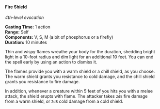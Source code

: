 #### Fire Shield
<!-- TODO Check and tag this spell -->
<!-- markdownlint-disable-next-line no-emphasis-as-heading -->
_4th-level evocation_

**Casting Time:** 1 action \
**Range:** Self \
**Components:** V, S, M (a bit of phosphorus or a firefly) \
**Duration:** 10 minutes

Thin and wispy flames wreathe your body for the duration, shedding bright light in a 10-foot radius and dim light for an additional 10 feet.
You can end the spell early by using an action to dismiss it.

The flames provide you with a warm shield or a chill shield, as you choose.
The warm shield grants you resistance to cold damage, and the chill shield grants you resistance to fire damage.

In addition, whenever a creature within 5 feet of you hits you with a melee attack, the shield erupts with flame.
The attacker takes `2d8` fire damage from a warm shield, or `2d8` cold damage from a cold shield.
